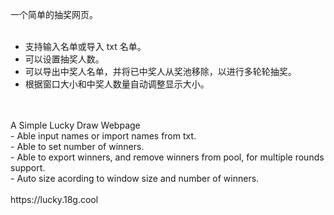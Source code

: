 一个简单的抽奖网页。<br>
<br>
- 支持输入名单或导入 txt 名单。<br>
- 可以设置抽奖人数。<br>
- 可以导出中奖人名单，并将已中奖人从奖池移除，以进行多轮轮抽奖。<br>
- 根据窗口大小和中奖人数量自动调整显示大小。<br>
<br>
<br>
A Simple Lucky Draw Webpage<br>
- Able input names or import names from txt.<br>
- Able to set number of winners.<br>
- Able to export winners, and remove winners from pool, for multiple rounds support.<br>
- Auto size acording to window size and number of winners.<br>
<br>
https://lucky.18g.cool